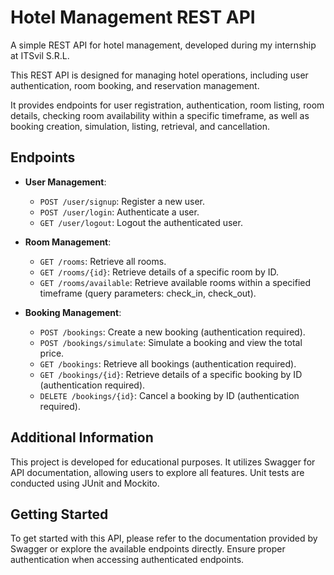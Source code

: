 # Hotel Management REST API

A simple REST API for hotel management, developed during my internship at ITSvil S.R.L.

This REST API is designed for managing hotel operations, including user authentication, room booking, and reservation management.

It provides endpoints for user registration, authentication, room listing, room details, checking room availability within a specific timeframe, as well as booking creation, simulation, listing, retrieval, and cancellation.

## Endpoints

- **User Management**:
  - `POST /user/signup`: Register a new user.
  - `POST /user/login`: Authenticate a user.
  - `GET /user/logout`: Logout the authenticated user.

- **Room Management**:
  - `GET /rooms`: Retrieve all rooms.
  - `GET /rooms/{id}`: Retrieve details of a specific room by ID.
  - `GET /rooms/available`: Retrieve available rooms within a specified timeframe (query parameters: check_in, check_out).

- **Booking Management**:
  - `POST /bookings`: Create a new booking (authentication required).
  - `POST /bookings/simulate`: Simulate a booking and view the total price.
  - `GET /bookings`: Retrieve all bookings (authentication required).
  - `GET /bookings/{id}`: Retrieve details of a specific booking by ID (authentication required).
  - `DELETE /bookings/{id}`: Cancel a booking by ID (authentication required).

## Additional Information

This project is developed for educational purposes. It utilizes Swagger for API documentation, allowing users to explore all features. Unit tests are conducted using JUnit and Mockito.

## Getting Started

To get started with this API, please refer to the documentation provided by Swagger or explore the available endpoints directly. Ensure proper authentication when accessing authenticated endpoints.
